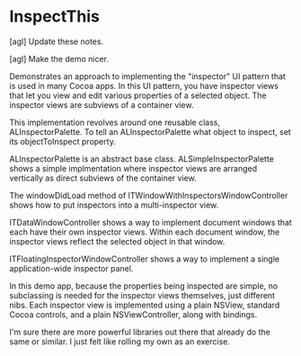 # InspectThis

[agl] Update these notes.

[agl] Make the demo nicer.

Demonstrates an approach to implementing the "inspector" UI pattern that is used in many Cocoa apps.  In this UI pattern, you have inspector views that let you view and edit various properties of a selected object.  The inspector views are subviews of a container view.

This implementation revolves around one reusable class, ALInspectorPalette.  To tell an ALInspectorPalette what object to inspect, set its objectToInspect property.

ALInspectorPalette is an abstract base class.  ALSimpleInspectorPalette shows a simple implmentation where inspector views are arranged vertically as direct subviews of the container view.

The windowDidLoad method of ITWindowWithInspectorsWindowController shows how to put inspectors into a multi-inspector view.

ITDataWindowController shows a way to implement document windows that each have their own inspector views.  Within each document window, the inspector views reflect the selected object in that window.

ITFloatingInspectorWindowController shows a way to implement a single application-wide inspector panel.

In this demo app, because the properties being inspected are simple, no subclassing is needed for the inspector views themselves, just different nibs.  Each inspector view is implemented using a plain NSView, standard Cocoa controls, and a plain NSViewController, along with bindings.

I'm sure there are more powerful libraries out there that already do the same or similar.  I just felt like rolling my own as an exercise.


